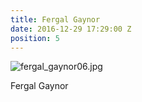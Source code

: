 ```yaml
---
title: Fergal Gaynor
date: 2016-12-29 17:29:00 Z
position: 5
---
```


![fergal_gaynor06.jpg](/uploads/fergal_gaynor06.jpg)

Fergal Gaynor